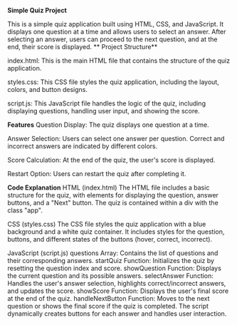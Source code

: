 **Simple Quiz Project**

This is a simple quiz application built using HTML, CSS, and JavaScript. It displays one question at a time and allows users to select an answer. After selecting an answer, users can proceed to the next question, and at the end, their score is displayed.
**
Project Structure**

index.html: This is the main HTML file that contains the structure of the quiz application.

styles.css: This CSS file styles the quiz application, including the layout, colors, and button designs.

script.js: This JavaScript file handles the logic of the quiz, including displaying questions, handling user input, and showing the score.

**Features**
Question Display: The quiz displays one question at a time.

Answer Selection: Users can select one answer per question. Correct and incorrect answers are indicated by different colors.

Score Calculation: At the end of the quiz, the user's score is displayed.

Restart Option: Users can restart the quiz after completing it.

**Code Explanation**
HTML (index.html)
The HTML file includes a basic structure for the quiz, with elements for displaying the question, answer buttons, and a "Next" button.
The quiz is contained within a div with the class "app".

CSS (styles.css)
The CSS file styles the quiz application with a blue background and a white quiz container.
It includes styles for the question, buttons, and different states of the buttons (hover, correct, incorrect).

JavaScript (script.js)
questions Array: Contains the list of questions and their corresponding answers.
startQuiz Function: Initializes the quiz by resetting the question index and score.
showQuestion Function: Displays the current question and its possible answers.
selectAnswer Function: Handles the user's answer selection, highlights correct/incorrect answers, and updates the score.
showScore Function: Displays the user's final score at the end of the quiz.
handleNextButton Function: Moves to the next question or shows the final score if the quiz is completed.
The script dynamically creates buttons for each answer and handles user interaction.
